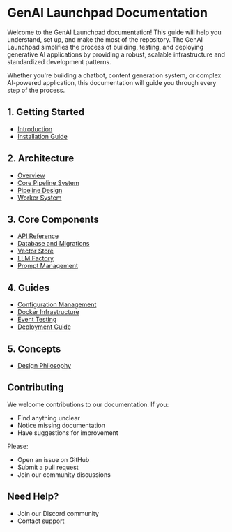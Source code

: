 # GenAI Launchpad Documentation

Welcome to the GenAI Launchpad documentation! This guide will help you understand, set up, and make the most of the repository. The GenAI Launchpad simplifies the process of building, testing, and deploying generative AI applications by providing a robust, scalable infrastructure and standardized development patterns.

Whether you're building a chatbot, content generation system, or complex AI-powered application, this documentation will guide you through every step of the process.

## 1. Getting Started

- [Introduction](01-getting-started/01-introduction.md)
- [Installation Guide](01-getting-started/02-installation.md)

## 2. Architecture

- [Overview](02-architecture/01-overview.md)
- [Core Pipeline System](02-architecture/02-core-system.md)
- [Pipeline Design](02-architecture/03-pipeline-design.md)
- [Worker System](02-architecture/04-worker-system.md)

## 3. Core Components

- [API Reference](03-core-components/01-api-reference.md)
- [Database and Migrations](03-core-components/02-database.md)
- [Vector Store](03-core-components/03-vector-store.md)
- [LLM Factory](03-core-components/04-llm-factory.md)
- [Prompt Management](03-core-components/05-prompt-management.md)

## 4. Guides

- [Configuration Management](04-guides/01-configuration.md)
- [Docker Infrastructure](04-guides/02-docker-compose.md)
- [Event Testing](04-guides/03-testing-events.md)
- [Deployment Guide](04-guides/04-deployment.md)

## 5. Concepts

- [Design Philosophy](05-concepts/01-philosopy.md)

## Contributing

We welcome contributions to our documentation. If you:

- Find anything unclear
- Notice missing documentation
- Have suggestions for improvement

Please:

- Open an issue on GitHub
- Submit a pull request
- Join our community discussions

## Need Help?

- Join our Discord community
- Contact support

